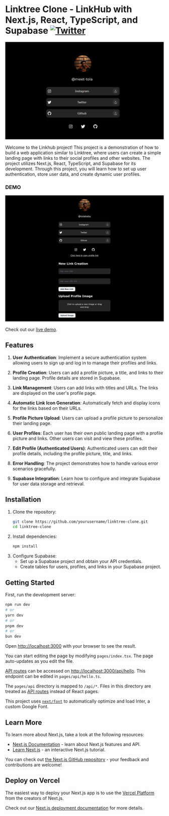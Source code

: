 # Linktree Clone - LinkHub with Next.js, React, TypeScript, and Supabase [![Twitter](https://img.shields.io/twitter/url/https/twitter.com/cloudposse.svg?style=social&label=Follow%20%40tola)](https://twitter.com/meet-tola)

<p align="center">
  <a href="https://creativedesignsguru.com/demo/nextjs-landing-page/"><img src="public/assets/images/linktree.png?raw=true" alt="Next js starter banner"></a>
</p>

Welcome to the Linkhub project! This project is a demonstration of how to build a web application similar to Linktree, where users can create a simple landing page with links to their social profiles and other websites. The project utilizes Next.js, React, TypeScript, and Supabase for its development. Through this project, you will learn how to set up user authentication, store user data, and create dynamic user profiles.


### DEMO

[![Nextjs Landing Page Template Screenshot](public/assets/images/linktree-clone-link-hub.png?raw=true)](https://linktree-clone-link-hub.vercel.app/)

Check out our [live demo](https://linktree-clone-link-hub.vercel.app/).

## Features

1. **User Authentication**: Implement a secure authentication system allowing users to sign up and log in to manage their profiles and links.

2. **Profile Creation**: Users can add a profile picture, a title, and links to their landing page. Profile details are stored in Supabase.

3. **Link Management**: Users can add links with titles and URLs. The links are displayed on the user's profile page.

4. **Automatic Link Icon Generation**: Automatically fetch and display icons for the links based on their URLs.

5. **Profile Picture Upload**: Users can upload a profile picture to personalize their landing page.

6. **User Profiles**: Each user has their own public landing page with a profile picture and links. Other users can visit and view these profiles.

7. **Edit Profile (Authenticated Users)**: Authenticated users can edit their profile details, including the profile picture, title, and links.

8. **Error Handling**: The project demonstrates how to handle various error scenarios gracefully.

9. **Supabase Integration**: Learn how to configure and integrate Supabase for user data storage and retrieval.

## Installation

1. Clone the repository:
   ```bash
   git clone https://github.com/yourusername/linktree-clone.git
   cd linktree-clone

2. Install dependencies:
   ```bash
   npm install
   
3. Configure Supabase:
     - Set up a Supabase project and obtain your API credentials.
     - Create tables for users, profiles, and links in your Supabase project.
  
   
## Getting Started

First, run the development server:

```bash
npm run dev
# or
yarn dev
# or
pnpm dev
# or
bun dev
```

Open [http://localhost:3000](http://localhost:3000) with your browser to see the result.

You can start editing the page by modifying `pages/index.tsx`. The page auto-updates as you edit the file.

[API routes](https://nextjs.org/docs/api-routes/introduction) can be accessed on [http://localhost:3000/api/hello](http://localhost:3000/api/hello). This endpoint can be edited in `pages/api/hello.ts`.

The `pages/api` directory is mapped to `/api/*`. Files in this directory are treated as [API routes](https://nextjs.org/docs/api-routes/introduction) instead of React pages.

This project uses [`next/font`](https://nextjs.org/docs/basic-features/font-optimization) to automatically optimize and load Inter, a custom Google Font.

## Learn More

To learn more about Next.js, take a look at the following resources:

- [Next.js Documentation](https://nextjs.org/docs) - learn about Next.js features and API.
- [Learn Next.js](https://nextjs.org/learn) - an interactive Next.js tutorial.

You can check out [the Next.js GitHub repository](https://github.com/vercel/next.js/) - your feedback and contributions are welcome!

## Deploy on Vercel

The easiest way to deploy your Next.js app is to use the [Vercel Platform](https://vercel.com/new?utm_medium=default-template&filter=next.js&utm_source=create-next-app&utm_campaign=create-next-app-readme) from the creators of Next.js.

Check out our [Next.js deployment documentation](https://nextjs.org/docs/deployment) for more details.
